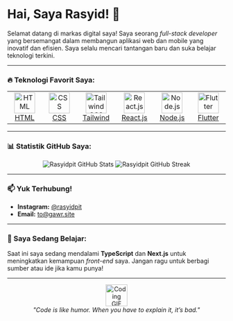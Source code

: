 # Hai, Saya Rasyid! 👋

Selamat datang di markas digital saya! Saya seorang *full-stack developer* yang bersemangat dalam membangun aplikasi web dan mobile yang inovatif dan efisien. Saya selalu mencari tantangan baru dan suka belajar teknologi terkini.

---

### 🔥 Teknologi Favorit Saya:

<table>
  <tr>
    <td align="center" width="96">
      <a href="#github-stats">
        <img src="https://skillicons.dev/icons?i=html" width="48" height="48" alt="HTML" />
        <br>HTML
      </a>
    </td>
    <td align="center" width="96">
      <a href="#github-stats">
        <img src="https://skillicons.dev/icons?i=css" width="48" height="48" alt="CSS" />
        <br>CSS
      </a>
    </td>
    <td align="center" width="96">
      <a href="#github-stats">
        <img src="https://skillicons.dev/icons?i=tailwind" width="48" height="48" alt="Tailwind CSS" />
        <br>Tailwind
      </a>
    </td>
    <td align="center" width="96">
      <a href="#github-stats">
        <img src="https://skillicons.dev/icons?i=react" width="48" height="48" alt="React.js" />
        <br>React.js
      </a>
    </td>
    <td align="center" width="96">
      <a href="#github-stats">
        <img src="https://skillicons.dev/icons?i=nodejs" width="48" height="48" alt="Node.js" />
        <br>Node.js
      </a>
    </td>
    <td align="center" width="96">
      <a href="#github-stats">
        <img src="https://skillicons.dev/icons?i=flutter" width="48" height="48" alt="Flutter" />
        <br>Flutter
      </a>
    </td>
  </tr>
</table>

---

### 📊 Statistik GitHub Saya:

<p align="center">
  <img src="https://github-readme-stats.vercel.app/api?username=Rasyidpit&show_icons=true&theme=radical&hide_border=true" alt="Rasyidpit GitHub Stats" />
  <img src="https://github-readme-streak-stats.herokuapp.com/?user=Rasyidpit&theme=radical&hide_border=true" alt="Rasyidpit GitHub Streak" />
</p>

---

### 📫 Yuk Terhubung!

* **Instagram:** [@rasyidpit](https://www.instagram.com/rasyidpit/)
* **Email:** [to@gawr.site](mailto:to@gawr.site)

---

### 🌱 Saya Sedang Belajar:

Saat ini saya sedang mendalami **TypeScript** dan **Next.js** untuk meningkatkan kemampuan *front-end* saya. Jangan ragu untuk berbagi sumber atau ide jika kamu punya!

---

<p align="center">
  <img src="https://media.giphy.com/media/RbDKzvYryuKBq/giphy.gif" width="50" alt="Coding GIF" />
  <br>
  <i>"Code is like humor. When you have to explain it, it’s bad."</i>
</p>
